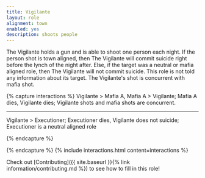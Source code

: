 ```yaml
---
title: Vigilante 
layout: role
alignment: town
enabled: yes
description: shoots people
---
```


The Vigilante holds a gun and is able to shoot one person each night. If the person shot is town aligned, then The Vigilante will commit suicide right before the lynch of the night after. Else, if the target was a neutral or mafia aligned role, then The Vigilante will not commit suicide. This role is not told any information about its target. The Vigilante's shot is concurrent with mafia shot.

{% capture interactions %}
Vigilante > Mafia A, Mafia A > Vigilante;
Mafia A dies, Vigilante dies;
Vigilante shots and mafia shots are concurrent.

---
Vigilante > Executioner;
Executioner dies, Vigilante does not suicide;
Executioner is a neutral aligned role

{% endcapture %}

{% endcapture %} {% include interactions.html content=interactions %}

Check out [Contributing]({{ site.baseurl }}{% link information/contributing.md %}) to see how to fill in this role!
